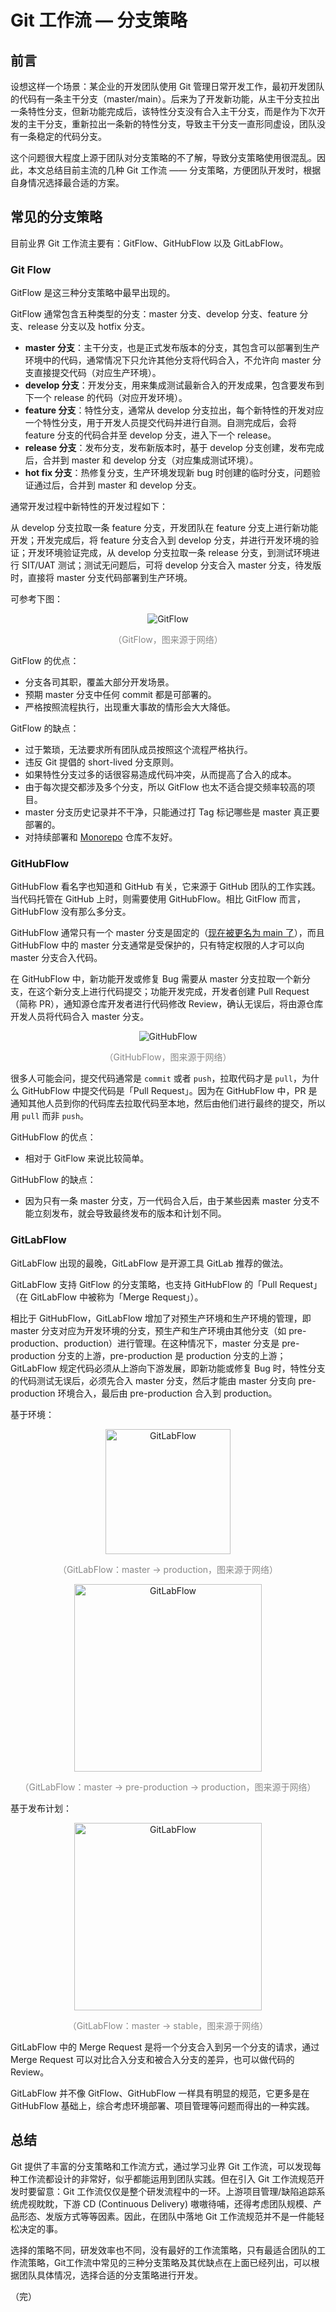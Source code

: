 # Git 工作流 — 分支策略

## 前言

设想这样一个场景：某企业的开发团队使用 Git 管理日常开发工作，最初开发团队的代码有一条主干分支（master/main）。后来为了开发新功能，从主干分支拉出一条特性分支，但新功能完成后，该特性分支没有合入主干分支，而是作为下次开发的主干分支，重新拉出一条新的特性分支，导致主干分支一直形同虚设，团队没有一条稳定的代码分支。

这个问题很大程度上源于团队对分支策略的不了解，导致分支策略使用很混乱。因此，本文总结目前主流的几种 Git 工作流 —— 分支策略，方便团队开发时，根据自身情况选择最合适的方案。

## 常见的分支策略

目前业界 Git 工作流主要有：GitFlow、GitHubFlow 以及 GitLabFlow。

### Git Flow

GitFlow 是这三种分支策略中最早出现的。

GitFlow 通常包含五种类型的分支：master 分支、develop 分支、feature 分支、release 分支以及 hotfix 分支。

* **master 分支**：主干分支，也是正式发布版本的分支，其包含可以部署到生产环境中的代码，通常情况下只允许其他分支将代码合入，不允许向 master 分支直接提交代码（对应生产环境）。
* **develop 分支**：开发分支，用来集成测试最新合入的开发成果，包含要发布到下一个 release 的代码（对应开发环境）。
* **feature 分支**：特性分支，通常从 develop 分支拉出，每个新特性的开发对应一个特性分支，用于开发人员提交代码并进行自测。自测完成后，会将 feature 分支的代码合并至 develop 分支，进入下一个 release。
* **release 分支**：发布分支，发布新版本时，基于 develop 分支创建，发布完成后，合并到 master 和 develop 分支（对应集成测试环境）。
* **hot fix 分支**：热修复分支，生产环境发现新 bug 时创建的临时分支，问题验证通过后，合并到 master 和 develop 分支。

通常开发过程中新特性的开发过程如下：

从 develop 分支拉取一条 feature 分支，开发团队在 feature 分支上进行新功能开发；开发完成后，将 feature 分支合入到 develop 分支，并进行开发环境的验证；开发环境验证完成，从 develop 分支拉取一条 release 分支，到测试环境进行 SIT/UAT 测试；测试无问题后，可将 develop 分支合入 master 分支，待发版时，直接将 master 分支代码部署到生产环境。

可参考下图：

<div style="text-align: center;">
  <img src="./assets/gitflow.png" alt="GitFlow">
  <p style="text-align: center; color: #888;">（GitFlow，图来源于网络）</p>
</div>

GitFlow 的优点：

* 分支各司其职，覆盖大部分开发场景。
* 预期 master 分支中任何 commit 都是可部署的。
* 严格按照流程执行，出现重大事故的情形会大大降低。

GitFlow 的缺点：

* 过于繁琐，无法要求所有团队成员按照这个流程严格执行。
* 违反 Git 提倡的 short-lived 分支原则。
* 如果特性分支过多的话很容易造成代码冲突，从而提高了合入的成本。
* 由于每次提交都涉及多个分支，所以 GitFlow 也太不适合提交频率较高的项目。
* master 分支历史记录并不干净，只能通过打 Tag 标记哪些是 master 真正要部署的。
* 对持续部署和 [Monorepo](https://zhuanlan.zhihu.com/p/77577415) 仓库不友好。

### GitHubFlow

GitHubFlow 看名字也知道和 GitHub 有关，它来源于 GitHub 团队的工作实践。当代码托管在 GitHub 上时，则需要使用 GitHubFlow。相比 GitFlow 而言，GitHubFlow 没有那么多分支。

GitHubFlow 通常只有一个 master 分支是固定的（[现在被更名为 main 了](https://github.com/github/renaming)），而且 GitHubFlow 中的 master 分支通常是受保护的，只有特定权限的人才可以向 master 分支合入代码。

在 GitHubFlow 中，新功能开发或修复 Bug 需要从 master 分支拉取一个新分支，在这个新分支上进行代码提交；功能开发完成，开发者创建 Pull Request（简称 PR），通知源仓库开发者进行代码修改 Review，确认无误后，将由源仓库开发人员将代码合入 master 分支。

<div style="text-align: center;">
  <img src="./assets/githubflow.png" alt="GitHubFlow">
  <p style="text-align: center; color: #888;">（GitHubFlow，图来源于网络）</p>
</div>

很多人可能会问，提交代码通常是 `commit` 或者 `push`，拉取代码才是 `pull`，为什么 GitHubFlow 中提交代码是「Pull Request」。因为在 GitHubFlow 中，PR 是通知其他人员到你的代码库去拉取代码至本地，然后由他们进行最终的提交，所以用 `pull` 而非 `push`。

GitHubFlow 的优点：

* 相对于 GitFlow 来说比较简单。

GitHubFlow 的缺点：

* 因为只有一条 master 分支，万一代码合入后，由于某些因素 master 分支不能立刻发布，就会导致最终发布的版本和计划不同。

### GitLabFlow

GitLabFlow 出现的最晚，GitLabFlow 是开源工具 GitLab 推荐的做法。

GitLabFlow 支持 GitFlow 的分支策略，也支持 GitHubFlow 的「Pull Request」（在 GitLabFlow 中被称为「Merge Request」）。

相比于 GitHubFlow，GitLabFlow 增加了对预生产环境和生产环境的管理，即 master 分支对应为开发环境的分支，预生产和生产环境由其他分支（如 pre-production、production）进行管理。在这种情况下，master 分支是 pre-production 分支的上游，pre-production 是 production 分支的上游；GitLabFlow 规定代码必须从上游向下游发展，即新功能或修复 Bug 时，特性分支的代码测试无误后，必须先合入 master 分支，然后才能由 master 分支向 pre-production 环境合入，最后由 pre-production 合入到 production。

基于环境：

<div style="text-align: center;">
  <img src="./assets/gitlabflow-production.png" alt="GitLabFlow" style="width: 200px;">
  <p style="text-align: center; color: #888;">（GitLabFlow：master -> production，图来源于网络）</p>
</div>

<div style="text-align: center;">
  <img src="./assets/gitlabflow-pre-production.png" alt="GitLabFlow" style="width: 300px;">
  <p style="text-align: center; color: #888;">（GitLabFlow：master -> pre-production -> production，图来源于网络）</p>
</div>

基于发布计划：

<div style="text-align: center;">
  <img src="./assets/gitlabflow-stable.png" alt="GitLabFlow" style="width: 300px;">
  <p style="text-align: center; color: #888;">（GitLabFlow：master -> stable，图来源于网络）</p>
</div>

GitLabFlow 中的 Merge Request 是将一个分支合入到另一个分支的请求，通过 Merge Request 可以对比合入分支和被合入分支的差异，也可以做代码的 Review。

GitLabFlow 并不像 GitFlow、GitHubFlow 一样具有明显的规范，它更多是在 GitHubFlow 基础上，综合考虑环境部署、项目管理等问题而得出的一种实践。

## 总结

Git 提供了丰富的分支策略和工作流方式，通过学习业界 Git 工作流，可以发现每种工作流都设计的非常好，似乎都能运用到团队实践。但在引入 Git 工作流规范开发时要留意：Git 工作流仅仅是整个研发流程中的一环。上游项目管理/缺陷追踪系统虎视眈眈，下游 CD (Continuous Delivery) 嗷嗷待哺，还得考虑团队规模、产品形态、发版方式等等因素。因此，在团队中落地 Git 工作流规范并不是一件能轻松决定的事。

选择的策略不同，研发效率也不同，没有最好的工作流策略，只有最适合团队的工作流策略，Git工作流中常见的三种分支策略及其优缺点在上面已经列出，可以根据团队具体情况，选择合适的分支策略进行开发。

（完）
